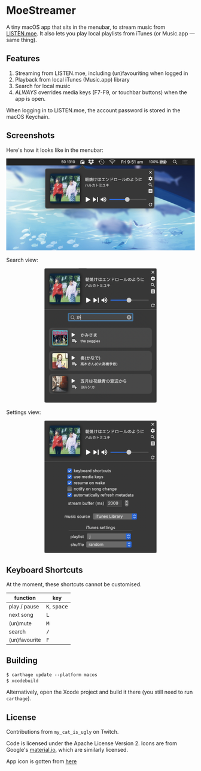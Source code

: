 # MoeStreamer

A tiny macOS app that sits in the menubar, to stream music from [LISTEN.moe](https://listen.moe). It also lets you play local playlists from iTunes (or Music.app — same thing).

## Features

1. Streaming from LISTEN.moe, including (un)favouriting when logged in
2. Playback from local iTunes (Music.app) library
3. Search for local music
4. *ALWAYS* overrides media keys (F7-F9, or touchbar buttons) when the app is open.

When logging in to LISTEN.moe, the account password is stored in the macOS Keychain.

## Screenshots

Here's how it looks like in the menubar:
<div style="text-align: center">
<img src="screenshots/one.png" width="600px" />
</div>

Search view:
<div style="text-align: center">
<img src="screenshots/two.png" width="300px" />
</div>

Settings view:
<div style="text-align: center">
<img src="screenshots/three.png" width="300px" />
</div>


## Keyboard Shortcuts
At the moment, these shortcuts cannot be customised.

|  function   |              key               |
|-------------|--------------------------------|
|play / pause | <kbd>K</kbd>, <kbd>space</kbd> |
| next song   |          <kbd>L</kbd>          |
| (un)mute    |          <kbd>M</kbd>          |
|   search    |          <kbd>/</kbd>          |
|(un)favourite|          <kbd>F</kbd>          |


## Building
```
$ carthage update --platform macos
$ xcodebuild
```

Alternatively, open the Xcode project and build it there (you still need to run `carthage`).

## License

Contributions from `my_cat_is_ugly` on Twitch.

Code is licensed under the Apache License Version 2.
Icons are from Google's [material.io](https://material.io/resources/icons/), which are similarly licensed.

App icon is gotten from [here](https://old.reddit.com/r/pouts/comments/d1p2ua)
